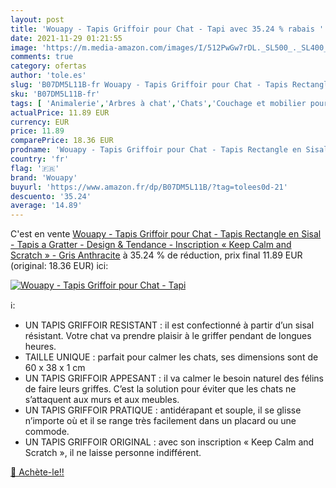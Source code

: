 ```yaml
---
layout: post
title: 'Wouapy - Tapis Griffoir pour Chat - Tapi avec 35.24 % rabais '
date: 2021-11-29 01:21:55
image: 'https://m.media-amazon.com/images/I/512PwGw7rDL._SL500_._SL400_.jpg'
comments: true
category: ofertas
author: 'tole.es'
slug: 'B07DM5L11B-fr Wouapy - Tapis Griffoir pour Chat - Tapis Rectangle en...'
sku: 'B07DM5L11B-fr'
tags: [ 'Animalerie','Arbres à chat','Chats','Couchage et mobilier pour chats','wouapy', ]
actualPrice: 11.89 EUR
currency: EUR
price: 11.89
comparePrice: 18.36 EUR
prodname: 'Wouapy - Tapis Griffoir pour Chat - Tapis Rectangle en Sisal - Tapis a Gratter - Design & Tendance - Inscription « Keep Calm and Scratch » - Gris Anthracite'
country: 'fr'
flag: '🇫🇷'
brand: 'Wouapy'
buyurl: 'https://www.amazon.fr/dp/B07DM5L11B/?tag=tolees0d-21'
descuento: '35.24'
average: '14.89'
---
```


C'est en vente [Wouapy - Tapis Griffoir pour Chat - Tapis Rectangle en Sisal - Tapis a Gratter - Design & Tendance - Inscription « Keep Calm and Scratch » - Gris Anthracite](https://www.amazon.fr/dp/B07DM5L11B/?tag=tolees0d-21)  à  35.24 % de réduction, prix final  11.89 EUR (original: 18.36 EUR) ici:

[![Wouapy - Tapis Griffoir pour Chat - Tapi](https://m.media-amazon.com/images/I/512PwGw7rDL._SL500_._SL400_.jpg)](https://www.amazon.fr/dp/B07DM5L11B/?tag=tolees0d-21)

ℹ️:

- UN TAPIS GRIFFOIR RESISTANT : il est confectionné à partir d’un sisal résistant. Votre chat va prendre plaisir à le griffer pendant de longues heures.
- TAILLE UNIQUE : parfait pour calmer les chats, ses dimensions sont de 60 x 38 x 1 cm
- UN TAPIS GRIFFOIR APPESANT : il va calmer le besoin naturel des félins de faire leurs griffes. C’est la solution pour éviter que les chats ne s’attaquent aux murs et aux meubles.
- UN TAPIS GRIFFOIR PRATIQUE : antidérapant et souple, il se glisse n’importe où et il se range très facilement dans un placard ou une commode.
- UN TAPIS GRIFFOIR ORIGINAL : avec son inscription « Keep Calm and Scratch », il ne laisse personne indifférent.

[🛒 Achète-le!!](https://www.amazon.fr/dp/B07DM5L11B/?tag=tolees0d-21)
